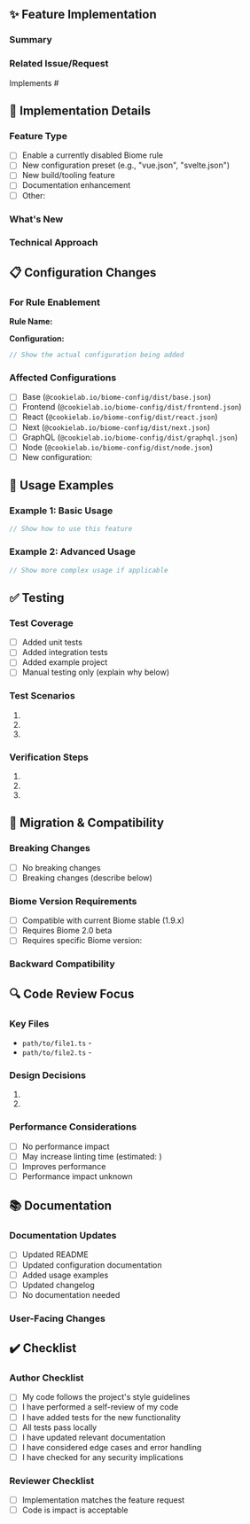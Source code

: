 <!--
This template is for merge requests that implement new features or enable currently disabled rules.
Please fill out all sections to help reviewers understand your implementation.
-->

## ✨ Feature Implementation

### Summary

<!-- Provide a brief description of the feature being implemented -->

### Related Issue/Request

<!-- Link to the feature request or issue this MR implements -->

Implements #<!-- issue number -->

## 📝 Implementation Details

### Feature Type

<!-- Select one -->

- [ ] Enable a currently disabled Biome rule
- [ ] New configuration preset (e.g., "vue.json", "svelte.json")
- [ ] New build/tooling feature
- [ ] Documentation enhancement
- [ ] Other: <!-- please specify -->

### What's New

<!-- Describe what this feature adds or changes -->

### Technical Approach

<!-- Explain your implementation approach and key decisions -->

## 📋 Configuration Changes

### For Rule Enablement

<!-- Complete this section only if enabling a currently disabled rule -->

**Rule Name:** <!-- e.g., useImportExtensions -->

**Configuration:**

```typescript
// Show the actual configuration being added
```

### Affected Configurations

<!-- Check all configurations modified by this feature -->

- [ ] Base (`@cookielab.io/biome-config/dist/base.json`)
- [ ] Frontend (`@cookielab.io/biome-config/dist/frontend.json`)
- [ ] React (`@cookielab.io/biome-config/dist/react.json`)
- [ ] Next (`@cookielab.io/biome-config/dist/next.json`)
- [ ] GraphQL (`@cookielab.io/biome-config/dist/graphql.json`)
- [ ] Node (`@cookielab.io/biome-config/dist/node.json`)
- [ ] New configuration: <!-- specify name -->

## 🎯 Usage Examples

### Example 1: Basic Usage

```typescript
// Show how to use this feature
```

### Example 2: Advanced Usage

```typescript
// Show more complex usage if applicable
```

## ✅ Testing

### Test Coverage

- [ ] Added unit tests
- [ ] Added integration tests
- [ ] Added example project
- [ ] Manual testing only (explain why below)

### Test Scenarios

<!-- List the scenarios you've tested -->

1. <!-- Scenario 1 -->
2. <!-- Scenario 2 -->
3. <!-- etc. -->

### Verification Steps

<!-- Steps for reviewers to verify the feature works -->

1. <!-- First step -->
2. <!-- Second step -->
3. <!-- etc. -->

## 🔄 Migration & Compatibility

### Breaking Changes

- [ ] No breaking changes
- [ ] Breaking changes (describe below)

<!-- If breaking changes, describe migration path -->

### Biome Version Requirements

- [ ] Compatible with current Biome stable (1.9.x)
- [ ] Requires Biome 2.0 beta
- [ ] Requires specific Biome version: <!-- specify -->

### Backward Compatibility

<!-- Explain how this affects existing users -->

## 🔍 Code Review Focus

### Key Files

<!-- List the most important files for reviewers -->

- `path/to/file1.ts` - <!-- brief description -->
- `path/to/file2.ts` - <!-- brief description -->

### Design Decisions

<!-- Highlight important design decisions that need review -->

1. <!-- Decision 1 -->
2. <!-- Decision 2 -->

### Performance Considerations

- [ ] No performance impact
- [ ] May increase linting time (estimated: <!-- time -->)
- [ ] Improves performance
- [ ] Performance impact unknown

## 📚 Documentation

### Documentation Updates

- [ ] Updated README
- [ ] Updated configuration documentation
- [ ] Added usage examples
- [ ] Updated changelog
- [ ] No documentation needed

### User-Facing Changes

<!-- Describe what users need to know -->

## ✔️ Checklist

### Author Checklist

- [ ] My code follows the project's style guidelines
- [ ] I have performed a self-review of my code
- [ ] I have added tests for the new functionality
- [ ] All tests pass locally
- [ ] I have updated relevant documentation
- [ ] I have considered edge cases and error handling
- [ ] I have checked for any security implications

### Reviewer Checklist

- [ ] Implementation matches the feature request
- [ ] Code is impact is acceptable
